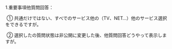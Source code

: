 1.重要事項他質問回答：

​	① 共通だけではない、すべでのサービス他の（TV、NET…）他のサービス選択をできるですが。

​	② 選択したの質問状態は非公開に変更した後、他質問回答どうやって表示しますが。
